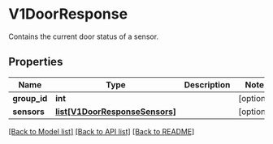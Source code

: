 # V1DoorResponse

Contains the current door status of a sensor.
## Properties
Name | Type | Description | Notes
------------ | ------------- | ------------- | -------------
**group_id** | **int** |  | [optional] 
**sensors** | [**list[V1DoorResponseSensors]**](V1DoorResponseSensors.md) |  | [optional] 

[[Back to Model list]](../README.md#documentation-for-models) [[Back to API list]](../README.md#documentation-for-api-endpoints) [[Back to README]](../README.md)


